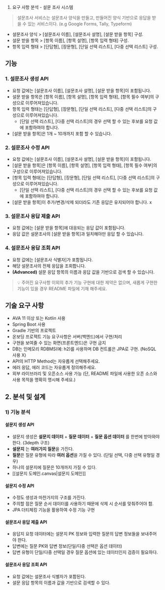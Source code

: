 1. 요구 사항 분석 - 설문 조사 시스템
> 설문조사 서비스는 설문조사 양식을 만들고, 만들어진 양식 기반으로 응답을 받을 수 있는 서비스이다. (e.g Google Forms, Tally, Typeform)

- 설문조사 양식 > [설문조사 이름], [설문조사 설명], [설문 받을 항목] 구성.
- 설문 받을 항목 > [항목 이름], [항목 설명], [항목 입력 형태] 구성.
- 항목 입력 형태 > [단답형], [장문형], [단일 선택 리스트], [다중 선택 리스트] 구성.

## 기능
### 1. 설문조사 생성 API
- 요청 값에는 [설문조사 이름], [설문조사 설명], [설문 받을 항목]이 포함됩니다.
- 설문 받을 항목은 [항목 이름], [항목 설명], [항목 입력 형태], [항목 필수 여부]의 구성으로 이루어져있습니다.
- 항목 입력 형태는 [단답형], [장문형], [단일 선택 리스트], [다중 선택 리스트]의 구성으로 이루어져있습니다.
    - [단일 선택 리스트], [다중 선택 리스트]의 경우 선택 할 수 있는 후보를 요청 값에 포함하여야 합니다.
- [설문 받을 항목]은 1개 ~ 10개까지 포함 할 수 있습니다.

### 2. 설문조사 수정 API

- 요청 값에는 [설문조사 이름], [설문조사 설명], [설문 받을 항목]이 포함됩니다.
- [설문 받을 항목]은 [항목 이름], [항목 설명], [항목 입력 형태], [항목 필수 여부]의 구성으로 이루어져있습니다.
- [항목 입력 형태]는 [단답형], [장문형], [단일 선택 리스트], [다중 선택 리스트]의 구성으로 이루어져있습니다.
    - [단일 선택 리스트], [다중 선택 리스트]의 경우 선택 할 수 있는 후보를 요청 값에 포함하여야 합니다.
- [설문 받을 항목]이 추가/변경/삭제 되더라도 기존 응답은 유지되어야 합니다.
  x
### 3. 설문조사 응답 제출 API

- 요청 값에는 [설문 받을 항목]에 대응되는 응답 값이 포함됩니다.
- 응답 값은 설문조사의 [설문 받을 항목]과 일치해야만 응답 할 수 있습니다.

### 4. 설문조사 응답 조회 API

- 요청 값에는 [설문조사 식별자]가 포함됩니다.
- 해당 설문조사의 전체 응답을 조회합니다.
- **(Advanced)** 설문 응답 항목의 이름과 응답 값을 기반으로 검색 할 수 있습니다.

> 💡 주어진 요구사항 이외의 추가 기능 구현에 대한 제약은 없으며, 새롭게 구현한 기능이 있을 경우 README 파일에 기재 해주세요.


## 기술 요구 사항
- AVA 11 이상 또는 Kotlin 사용
- Spring Boot 사용
- Gradle 기반의 프로젝트
- 온보딩 프로젝트 기능 요구사항은 서버(백엔드)에서 구현/처리
- 구현을 보여줄 수 있는 화면(프론트엔드)은 구현 금지
- DB는 인메모리 RDBMS(예: h2)를 사용하며 DB 컨트롤은 JPA로 구현. (NoSQL 사용 X)
- API의 HTTP Method는 자유롭게 선택해주세요.
- 에러 응답, 에러 코드는 자유롭게 정의해주세요.
- 외부 라이브러리 및 오픈소스 사용 가능 (단, README 파일에 사용한 오픈 소스와 사용 목적을 명확히 명시해 주세요.)


## 2. 분석 및 설계

### 1) 기능 분석
####  설문지 생성 API
- 설문지 생성은 **설문지 데이터** + **질문 데이터** + **질문 옵션 데이터** 를 한번에 받아와야 한다. (3depth 구조)
- **설문지** 는 **여러가지 질문**을 가진다.
- **질문**은 질문 유형에 따라 **여러 옵션**을 가질 수 있다. (단일 선택, 다중 선택 유형일 경우)
- 하나의 설문지에 질문은 10개까지 가질 수 있다.
- [[설문지 도메인.canvas|설문지 도메인]]

#### 설문지 수정 API
- 수정도 생성과 마찬가지의 구조를 가진다.
- 주의할 점은 질문 순서 데이터를 사용하기 때문에 삭제 시 순서를 맞춰주어야 함.
- JPA 더티체킹 기능을 활용하여 수정 기능 구현

#### 설문조사 응답 제출 API
- 응답지 요청 데이터에는 설문지 PK 정보와 입력한 질문의 답변 정보들을 보내주어야 한다.
- 답변에는 질문 PK와 답변 정보(단일/다중 선택은 옵션 데이터)
- 답변 유형이 단일/다중 선택일 경우 질문 옵션에 있는 데이터인지 검증이 필요하다.

#### 설문조사 응답 조회 API
- 요청 값에는 설문조사 식별자가 포함된다.
- 설문 응답 항목의 이름과 값을 기반으로 검색할 수 있다. 


